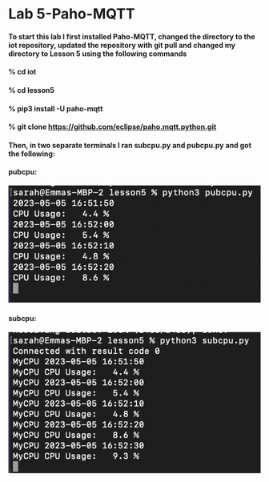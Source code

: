 # Lab 5-Paho-MQTT

#### To start this lab I first installed Paho-MQTT, changed the directory to the iot repository, updated the repository with git pull and changed my directory to Lesson 5 using the following commands

#### % cd iot
#### % cd lesson5
#### % pip3 install -U paho-mqtt
#### % git clone https://github.com/eclipse/paho.mqtt.python.git

#### Then, in two separate terminals I ran subcpu.py and pubcpu.py and got the following:

#### pubcpu:
![pubcpu](pubcpu.png)

#### subcpu:
![subcpu](subcpu.png)

